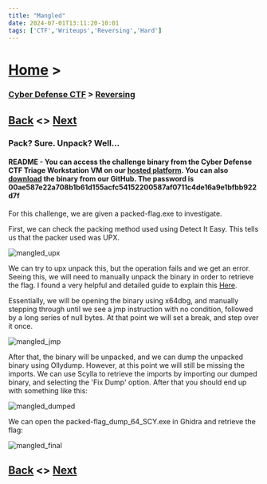 ```yaml
---
title: "Mangled"
date: 2024-07-01T13:11:20-10:01
tags: ['CTF','Writeups','Reversing','Hard']
---
```



# [Home](https://jjolley91.github.io/blog/) >

###  [Cyber Defense CTF](https://jjolley91.github.io/blog/level_effect_cyber_defense_ctf_2024/) >  [Reversing](https://jjolley91.github.io/blog/level_effect_cyber_defense_ctf_2024/Reversing/)

## [Back](https://jjolley91.github.io/blog/level_effect_cyber_defense_ctf_2024/Reversing/rpms)  <> [Next](https://jjolley91.github.io/blog/level_effect_cyber_defense_ctf_2024/CTI/)

### Pack? Sure. Unpack? Well...

#### README - You can access the challenge binary from the Cyber Defense CTF Triage Workstation VM on our [hosted platform](https://training.leveleffect.com/courses/f4a9466f-edb0-42ff-bb0e-a95af2b05de5). You can also [download](https://github.com/Level-Effect/CyberDefenseCTF-Public/raw/main/Challenges/2024/Mangled/packed-flag.zip) the binary from our GitHub. The password is 00ae587e22a708b1b61d155acfc54152200587af0711c4de16a9e1bfbb922d7f

For this challenge, we are given a packed-flag.exe to investigate. 


First, we can check the packing method used using Detect It Easy. This tells us that the packer used was UPX.


![mangled_upx](https://github.com/jjolley91/blog/tree/main/static/le_ctf_24/mangled_upx.png?raw=true)

We can try to upx unpack this, but the operation fails and we get an error. Seeing this, we will need to manually unpack the binary in order to retrieve the flag. I found a very helpful and detailed guide to explain this [Here](https://kausrini.github.io/2021-06-20-unpacking-upx-manually/).

Essentially, we will be opening the binary using x64dbg, and manually stepping through until we see a jmp instruction with no condition, followed by a long series of null bytes. At that point we will set a break, and step over it once.

![mangled_jmp](https://github.com/jjolley91/blog/tree/main/static/le_ctf_24/mangled_jmp.png?raw=true)

After that, the binary will be unpacked, and we can dump the unpacked binary using Ollydump. However, at this point we will still be missing the imports. We can use Scylla to retrieve the imports by importing our dumped binary, and selecting the 'Fix Dump' option. After that you should end up with something like this:

![mangled_dumped](https://github.com/jjolley91/blog/tree/main/static/le_ctf_24/mangled_dumped.png?raw=true)

We can open the packed-flag_dump_64_SCY.exe in Ghidra and retrieve the flag:

![mangled_final](https://github.com/jjolley91/blog/tree/main/static/le_ctf_24/mangled_final.png?raw=true)


## [Back](https://jjolley91.github.io/blog/level_effect_cyber_defense_ctf_2024/Reversing/rpms)  <> [Next](https://jjolley91.github.io/blog/level_effect_cyber_defense_ctf_2024/CTI/)